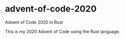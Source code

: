 # advent-of-code-2020
Advent of Code 2020 in Rust

This is my 2020 Advent of Code using the Rust language.
